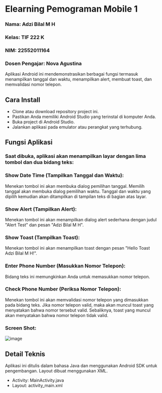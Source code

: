 # Elearning Pemograman Mobile 1

### Nama: Adzi Bilal M H

### Kelas: TIF 222 K

### NIM: 22552011164

### Dosen Pengajar: Nova Agustina


Aplikasi Android ini mendemonstrasikan berbagai fungsi termasuk menampilkan tanggal dan waktu, menampilkan alert, membuat toast, dan memvalidasi nomor telepon.

## Cara Install

- Clone atau download repository project ini.
- Pastikan Anda memiliki Android Studio yang terinstal di komputer Anda.
- Buka project di Android Studio.
- Jalankan aplikasi pada emulator atau perangkat yang terhubung.

## Fungsi Aplikasi

### Saat dibuka, aplikasi akan menampilkan layar dengan lima tombol dan dua bidang teks:

### Show Date Time (Tampilkan Tanggal dan Waktu): 
Menekan tombol ini akan membuka dialog pemilihan tanggal. Memilih tanggal akan membuka dialog pemilihan waktu. Tanggal dan waktu yang dipilih kemudian akan ditampilkan di tampilan teks di bagian atas layar.

### Show Alert (Tampilkan Alert): 
Menekan tombol ini akan menampilkan dialog alert sederhana dengan judul "Alert Test" dan pesan "Adzi Bilal M H".

### Show Toast (Tampilkan Toast): 
Menekan tombol ini akan menampilkan toast dengan pesan "Hello Toast Adzi Bilal M H!".

### Enter Phone Number (Masukkan Nomor Telepon): 
Bidang teks ini memungkinkan Anda untuk memasukkan nomor telepon.

### Check Phone Number (Periksa Nomor Telepon): 
Menekan tombol ini akan memvalidasi nomor telepon yang dimasukkan pada bidang teks. Jika nomor telepon valid, maka akan muncul toast yang menyatakan bahwa nomor tersebut valid. Sebaliknya, toast yang muncul akan menyatakan bahwa nomor telepon tidak valid.

### Screen Shot:
![image](https://github.com/adzibilal/elearning-adzi-mobile1/assets/41812877/3e6e498f-7808-44b3-bd77-2d9701a6d836)

## Detail Teknis

Aplikasi ini ditulis dalam bahasa Java dan menggunakan Android SDK untuk pengembangan. Layout dibuat menggunakan XML.

- Activity: MainActivity.java
- Layout: activity_main.xml
